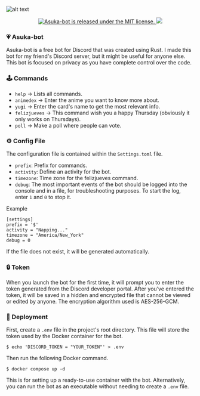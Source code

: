 ![alt text](https://raw.githubusercontent.com/Alexdaz/asuka-bot/master/Images/AsukaLogo.png)

<p align="center">
  <a href="https://opensource.org/licenses/MIT/">
      <img src="https://img.shields.io/badge/License-MIT-orange.svg" alt="Asuka-bot is released under the MIT license." />
  </a>
  <img src="https://img.shields.io/badge/Release-1.4.0-blue" />
</p>

### 💗 Asuka-bot

Asuka-bot is a free bot for Discord that was created using Rust. I made this bot for my friend's Discord server, but it might be useful for anyone else. This bot is focused on privacy as you have complete control over the code.

### 🕹️ Commands

- `help` -> Lists all commands.
- `animedex` -> Enter the anime you want to know more about.
- `yugi` -> Enter the card's name to get the most relevant info.
- `felizjueves` -> This command wish you a happy Thursday (obviously it only works on Thursdays).
- `poll` -> Make a poll where people can vote.

### ⚙️ Config File

The configuration file is contained within the `Settings.toml` file.

- `prefix`: Prefix for commands.
- `activity`: Define an activity for the bot.
- `timezone`: Time zone for the felizjueves command.
- `debug`: The most important events of the bot should be logged into the console and in a file, for troubleshooting purposes. To start the log, enter `1` and `0` to stop it.

Example

```
[settings]
prefix = '$'
activity = "Napping..."
timezone = "America/New_York"
debug = 0
```
If the file does not exist, it will be generated automatically.

### 🔒 Token

When you launch the bot for the first time, it will prompt you to enter the token generated from the Discord developer portal. After you’ve entered the token, it will be saved in a hidden and encrypted file that cannot be viewed or edited by anyone. The encryption algorithm used is AES-256-GCM.

### 🐋 Deployment

First, create a `.env` file in the project's root directory. This file will store the token used by the Docker container for the bot.

```
$ echo 'DISCORD_TOKEN = "YOUR_TOKEN"' > .env
```
Then run the following Docker command.

```
$ docker compose up -d
```
This is for setting up a ready-to-use container with the bot. Alternatively, you can run the bot as an executable without needing to create a `.env` file.
